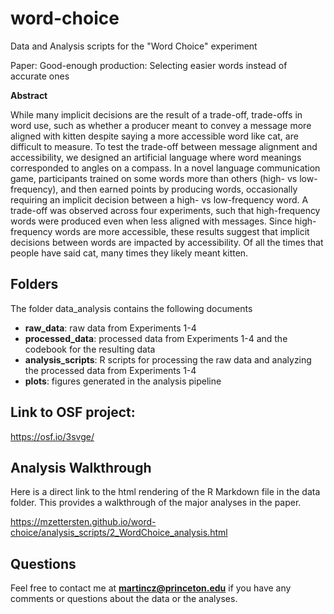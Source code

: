 # word-choice
Data and Analysis scripts for the "Word Choice" experiment 

Paper: Good-enough production: Selecting easier words instead of accurate ones

**Abstract**

While many implicit decisions are the result of a trade-off, trade-offs in word use, such as whether a producer meant to convey a message more aligned with kitten despite saying a more accessible word like cat, are difficult to measure. To test the trade-off between message alignment and accessibility, we designed an artificial language where word meanings corresponded to angles on a compass. In a novel language communication game, participants trained on some words more than others (high- vs low-frequency), and then earned points by producing words, occasionally requiring an implicit decision between a high- vs low-frequency word. A trade-off was observed across four experiments, such that high-frequency words were produced even when less aligned with messages. Since high-frequency words are more accessible, these results suggest that implicit decisions between words are impacted by accessibility. Of all the times that people have said cat, many times they likely meant kitten.

## Folders

The folder data_analysis contains the following documents

- **raw_data**: raw data from Experiments 1-4
- **processed_data**: processed data from Experiments 1-4 and the codebook for the resulting data
- **analysis_scripts**: R scripts for processing the raw data and analyzing the processed data from Experiments 1-4
- **plots**: figures generated in the analysis pipeline

## Link to OSF project:

https://osf.io/3svge/

## Analysis Walkthrough

Here is a direct link to the html rendering of the R Markdown file in the data folder. This provides a walkthrough of the major analyses in the paper.

https://mzettersten.github.io/word-choice/analysis_scripts/2_WordChoice_analysis.html

## Questions

Feel free to contact me at **martincz@princeton.edu** if you have any comments or questions about the data or the analyses.


